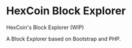 # HexCoin Block Explorer
HexCoin's Block Explorer (WIP)

A Block Explorer based on Bootstrap and PHP.
